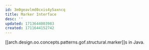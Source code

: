 ```yaml
---
id: 3m0geavlmd0cxis4y5axncq
title: Marker Interface
desc: ''
updated: 1713644003983
created: 1711644152742
---
```



[[arch.design.oo.concepts.patterns.gof.structural.marker]]s in Java.

